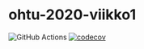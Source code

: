 # ohtu-2020-viikko1

![GitHub Actions](https://github.com/Aikamoine/ohtu-2020-viikko1/workflows/Java%20CI%20with%20Gradle/badge.svg)
[![codecov](https://codecov.io/gh/Aikamoine/ohtu-2020-viikko1/branch/main/graph/badge.svg?token=K1SXKKE8Z4)](undefined)
